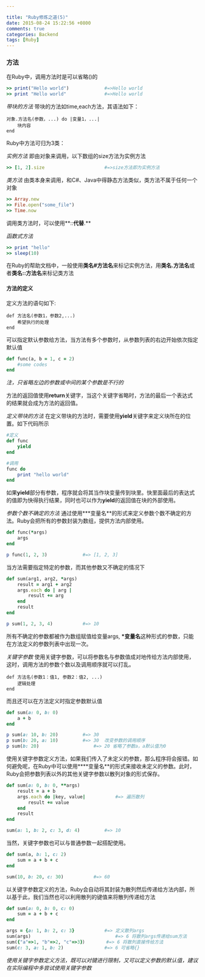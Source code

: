 ```yaml
---

title: "Ruby修炼之道(5)"
date: 2015-08-24 15:22:56 +0800
comments: true
categories: Backend
tags: [Ruby]
---
```


### 方法
在Ruby中，调用方法时是可以省略()的

``` ruby
>> print("Hello world")				#=>Hello world
>> print "Hello world"				#=>Hello world
```

*带块的方法*
带块的方法如time,each方法，其语法如下：

	对象.方法名(参数，...) do |变量1，...|
		块内容
	end
	

Ruby中方法可归为3类：
<!-- more -->
*实例方法*
即由对象来调用，以下数组的size方法为实例方法

``` ruby
>> [1, 2].size						#=>size方法即为实例方法
```

*类方法*
由类本身来调用，和C#、Java中得静态方法类似，类方法不属于任何一个对象

``` ruby
>> Array.new
>> File.open("some_file")
>> Time.now
```
调用类方法时，可以使用**::**代替**.**

*函数式方法*

``` ruby
>> print "hello"
>> sleep(10)
```

在Ruby的帮助文档中，一般使用**类名#方法名**来标记实例方法，用**类名.方法名**或者**类名::方法名**来标记类方法

#### 方法的定义
定义方法的语句如下:

	def 方法名(参数1，参数2,...)
		希望执行的处理
	end
	
可以指定默认参数给方法，当方法有多个参数时，从参数列表的右边开始依次指定默认值

``` ruby
def func(a, b = 1, c = 2)
	#some codes
end
```
*注，只省略左边的参数或中间的某个参数是不行的*

方法的返回值使用**return**关键字，当这个关键字省略时，方法的最后一个表达式的结果就会成为方法的返回值。

*定义带块的方法*
在定义带块的方法时，需要使用**yield**关键字来定义块所在的位置。如下代码所示

``` ruby
#定义
def func
	yield
end

#调用
func do
	print "hello world"
end
```

如果**yield**部分有参数，程序就会将其当作块变量传到块里。快里面最后的表达式的值即为快得执行结果，同时也可以作为**yield**的返回值在块的外部使用。

*参数个数不确定的方法*
通过使用**\*变量名**的形式来定义参数个数不确定的方法。Ruby会把所有的参数封装为数组，提供方法内部使用。

```ruby
def func(*args)
	args
end

p func(1, 2, 3)				#=> [1, 2, 3]
```

当方法需要指定特定的参数，而其他参数又不确定的情况下

``` ruby 
def sum(arg1, arg2, *args)
	result = arg1 + arg2
	args.each do | arg |
		result += arg
	end
	result
end

p sum(1, 2, 3, 4)			#=> 10
```
所有不确定的参数都被作为数组赋值给变量args, **\*变量名**这种形式的参数，只能在方法定义的参数列表中出现一次。

*关键字参数*
使用关键字参数，可以将参数名与参数值成对地传给方法内部使用，这时，调用方法的参数个数以及调用顺序就可以打乱。

	def 方法名(参数1：值1, 参数2：值2, ...)
		逻辑处理
	end
而且还可以在方法定义时指定参数默认值

``` ruby
def sum(a: 0, b: 0)
	a + b
end

p sum(a: 10, b: 20)			#=> 30
p sum(b: 20, a: 10)			#=> 30	改变参数的调用顺序
p sum(b: 20)					#=> 20 省略了参数a，a默认值为0
```

使用关键字参数定义方法，如果我们传入了未定义的参数，那么程序将会报错。如何避免呢，在Ruby中可以使用**\*\*变量名**的形式来接收未定义的参数。此时，Ruby会把参数列表以外的其他关键字参数以散列对象的形式保存。

``` ruby 
def	sum(a: 0, b: 0, **args)
	result = a + b
	args.each do |key, value|			#=> 遍历散列
		result += value
	end
	result
end

sum(a: 1, b: 2, c: 3, d: 4)			#=> 10
```

当然，关键字参数也可以与普通参数一起搭配使用。

``` ruby
def sum(a, b: 1, c: 2)
	sum = a + b + c
end

sum(10, b: 20, c: 30)			#=> 60
```

以关键字参数定义的方法，Ruby会自动将其封装为散列然后传递给方法内部，所以基于此，我们当然也可以利用散列的键值来将散列传递给方法

``` ruby
def sum(a: 0, b: 0, c: 0)
	sum = a + b + c
end

args = {a: 1, b: 2, c: 3}			#=> 定义散列args
sum(args)								#=> 6 将散列args传递给sum方法
sum({"a"=>1, "b"=>2, "c"=>3}）		#=> 6 将散列直接传给方法
sum(c: 3, a: 1, b: 2)				#=> 6 可省略{}
```

*使用关键字参数定义方法，既可以对键进行限制，又可以定义参数的默认值，建议在实际编程中多尝试使用关键字参数*



